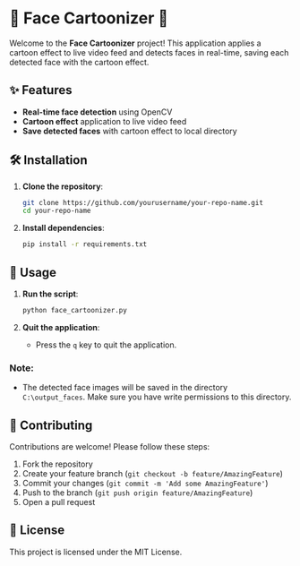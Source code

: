 # 🎨 Face Cartoonizer 🎨

Welcome to the **Face Cartoonizer** project! This application applies a cartoon effect to live video feed and detects faces in real-time, saving each detected face with the cartoon effect.

## ✨ Features

- **Real-time face detection** using OpenCV
- **Cartoon effect** application to live video feed
- **Save detected faces** with cartoon effect to local directory

## 🛠️ Installation

1. **Clone the repository**:
    ```bash
    git clone https://github.com/yourusername/your-repo-name.git
    cd your-repo-name
    ```

2. **Install dependencies**:
    ```bash
    pip install -r requirements.txt
    ```

## 🚀 Usage

1. **Run the script**:
    ```bash
    python face_cartoonizer.py
    ```

2. **Quit the application**:
    - Press the `q` key to quit the application.

### Note:

- The detected face images will be saved in the directory `C:\output_faces`. Make sure you have write permissions to this directory.

## 🤝 Contributing

Contributions are welcome! Please follow these steps:

1. Fork the repository
2. Create your feature branch (`git checkout -b feature/AmazingFeature`)
3. Commit your changes (`git commit -m 'Add some AmazingFeature'`)
4. Push to the branch (`git push origin feature/AmazingFeature`)
5. Open a pull request

## 📜 License

This project is licensed under the MIT License.
